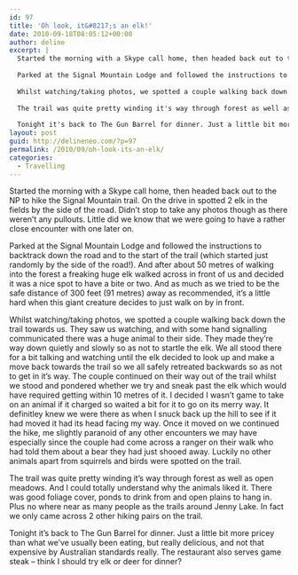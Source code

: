 ```yaml
---
id: 97
title: 'Oh look, it&#8217;s an elk!'
date: 2010-09-18T08:05:12+00:00
author: deline
excerpt: |
  Started the morning with a Skype call home, then headed back out to the NP to hike the Signal Mountain trail. On the drive in spotted 2 elk in the fields by the side of the road. Didn't stop to take any photos though as there weren't any pullouts. Little did we know that we were going to have a rather close encounter with one later on.
  
  Parked at the Signal Mountain Lodge and followed the instructions to backtrack down the road and to the start of the trail (which started just randomly by the side of the road!). And after about 50 metres of walking into the forest a freaking huge elk walked across in front of us and decided it was a nice spot to have a bite or two. And as much as we tried to be the safe distance of 300 feet (91 metres) away as recommended, it's a little hard when this giant creature decides to just walk on by in front.
  
  Whilst watching/taking photos, we spotted a couple walking back down the trail towards us. They saw us watching, and with some hand signalling communicated there was a huge animal to their side. They made they're way down quietly and slowly so as not to startle the elk. We all stood there for a bit talking and watching until the elk decided to look up and make a move back towards the trail so we all safely retreated backwards so as not to get in it's way. The couple continued on their way out of the trail whilst we stood and pondered whether we try and sneak past the elk which would have required getting within 10 metres of it. I decided I wasn't game to take on an animal if it charged so waited a bit for it to go on its merry way. It definitley knew we were there as when I snuck back up the hill to see if it had moved it had its head facing my way. Once it moved on we continued the hike, me slightly paranoid of any other encounters we may have especially since the couple had come across a ranger on their walk who had told them about a bear they had just shooed away. Luckily no other animals apart from squirrels and birds were spotted on the trail.
  
  The trail was quite pretty winding it's way through forest as well as open meadows. And I could totally understand why the animals liked it. There was good foliage cover, ponds to drink from and open plains to hang in. Plus no where near as many people as the trails around Jenny Lake. In fact we only came across 2 other hiking pairs on the trail.
  
  Tonight it's back to The Gun Barrel for dinner. Just a little bit more pricey than what we've usually been eating, but really delicious, and not that expensive by Australian standards really. The restaurant also serves game steak - think I should try elk or deer for dinner?
layout: post
guid: http://delineneo.com/?p=97
permalink: /2010/09/oh-look-its-an-elk/
categories:
  - Travelling
---
```

Started the morning with a Skype call home, then headed back out to the NP to hike the Signal Mountain trail. On the drive in spotted 2 elk in the fields by the side of the road. Didn&#8217;t stop to take any photos though as there weren&#8217;t any pullouts. Little did we know that we were going to have a rather close encounter with one later on.

Parked at the Signal Mountain Lodge and followed the instructions to backtrack down the road and to the start of the trail (which started just randomly by the side of the road!). And after about 50 metres of walking into the forest a freaking huge elk walked across in front of us and decided it was a nice spot to have a bite or two. And as much as we tried to be the safe distance of 300 feet (91 metres) away as recommended, it&#8217;s a little hard when this giant creature decides to just walk on by in front.

Whilst watching/taking photos, we spotted a couple walking back down the trail towards us. They saw us watching, and with some hand signalling communicated there was a huge animal to their side. They made they&#8217;re way down quietly and slowly so as not to startle the elk. We all stood there for a bit talking and watching until the elk decided to look up and make a move back towards the trail so we all safely retreated backwards so as not to get in it&#8217;s way. The couple continued on their way out of the trail whilst we stood and pondered whether we try and sneak past the elk which would have required getting within 10 metres of it. I decided I wasn&#8217;t game to take on an animal if it charged so waited a bit for it to go on its merry way. It definitley knew we were there as when I snuck back up the hill to see if it had moved it had its head facing my way. Once it moved on we continued the hike, me slightly paranoid of any other encounters we may have especially since the couple had come across a ranger on their walk who had told them about a bear they had just shooed away. Luckily no other animals apart from squirrels and birds were spotted on the trail.

The trail was quite pretty winding it&#8217;s way through forest as well as open meadows. And I could totally understand why the animals liked it. There was good foliage cover, ponds to drink from and open plains to hang in. Plus no where near as many people as the trails around Jenny Lake. In fact we only came across 2 other hiking pairs on the trail.

Tonight it&#8217;s back to The Gun Barrel for dinner. Just a little bit more pricey than what we&#8217;ve usually been eating, but really delicious, and not that expensive by Australian standards really. The restaurant also serves game steak &#8211; think I should try elk or deer for dinner?
